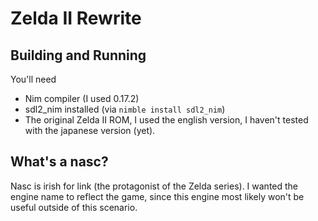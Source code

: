 # Zelda II Rewrite

## Building and Running

You'll need 
- Nim compiler (I used 0.17.2)
- sdl2_nim installed (via `nimble install sdl2_nim`)
- The original Zelda II ROM, I used the english version, I haven't tested with the japanese version (yet).

## What's a nasc?

Nasc is irish for link (the protagonist of the Zelda series). I wanted the engine name to reflect the game, since this engine most likely won't be useful outside of this scenario.